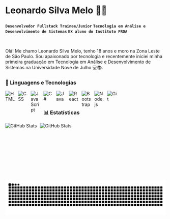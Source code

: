 <h1 align="start"> Leonardo Silva Melo 👨‍💻</h1>

###

**`Desenvolvedor Fullstack Trainee/Junior`**
**`Tecnologia em Análise e Desenvolvimento de Sistemas`**
**`EX aluno do Instituto PROA`**

<br clear="both">

Olá! Me chamo Leonardo Silva Melo, tenho 18 anos e moro na Zona Leste de São Paulo. Sou apaixonado por tecnologia e recentemente iniciei minha primeira graduação em Tecnologia em Análise e Desenvolvimento de Sistemas na Universidade Nove de Julho 💻📚.

###

### 🤖 Linguagens e Tecnologias

<img 
    align="left" 
    alt="HTML"
    title="HTML" 
    width="30px" 
    style="padding-right: 10px;" 
    src="https://cdn.jsdelivr.net/gh/devicons/devicon@latest/icons/html5/html5-original.svg" 
/>
<img 
    align="left" 
    alt="CSS" 
    title="CSS"
    width="30px" 
    style="padding-right: 10px;" 
    src="https://cdn.jsdelivr.net/gh/devicons/devicon@latest/icons/css3/css3-original.svg" 
/>
<img 
    align="left" 
    alt="JavaScript" 
    title="JavaScript"
    width="30px" 
    style="padding-right: 10px;" 
    src="https://cdn.jsdelivr.net/gh/devicons/devicon@latest/icons/javascript/javascript-original.svg" 
/>
<img 
    align="left" 
    alt="C#" 
    title="C#"
    width="30px" 
    style="padding-right: 10px;" 
    src="https://cdn.jsdelivr.net/gh/devicons/devicon@latest/icons/csharp/csharp-original.svg" 
/>
<img 
    align="left" 
    alt="Java" 
    title="Java"
    width="30px" 
    style="padding-right: 10px;" 
    src="https://cdn.jsdelivr.net/gh/devicons/devicon@latest/icons/java/java-original.svg" 
/>
<img 
    align="left" 
    alt="React"
    title="React" 
    width="30px" 
    style="padding-right: 10px;" 
    src="https://cdn.jsdelivr.net/gh/devicons/devicon@latest/icons/react/react-original.svg" 
/>
<img 
    align="left" 
    alt="Bootstrap"
    title="Bootstrap" 
    width="30px" 
    style="padding-right: 10px;" 
    src="https://cdn.jsdelivr.net/gh/devicons/devicon@latest/icons/bootstrap/bootstrap-original.svg" 
/>
<img 
    align="left" 
    alt="Node.js"
    title="Node.js" 
    width="30px" 
    style="padding-right: 10px;" 
    src="https://cdn.jsdelivr.net/gh/devicons/devicon@latest/icons/nodejs/nodejs-original.svg" 
/>
<img 
    align="left" 
    alt="Git" 
    title="Git"
    width="30px" 
    style="padding-right: 10px;" 
    src="https://cdn.jsdelivr.net/gh/devicons/devicon@latest/icons/git/git-original.svg" 
/>

<br/>
<br/>

### 📊 Estatísticas

<div style="align: space-between">
  <img 
    align="left" 
    alt="GitHub Stats" 
    height="180" 
    style="padding-right: 10px;" 
    src="https://github-readme-stats.vercel.app/api?username=leonardoSilvaMelo&show_icons=true&theme=ocean_dark&include_all_commits=true&locale=pt-br" 
  />

<img 
      align="left" 
      alt="GitHub Stats" 
      height="180" 
      src="https://github-readme-stats.vercel.app/api/top-langs/?username=leonardoSilvaMelo&theme=ocean_dark&layout=compact&custom_title=Tecnologias&langs_count=9" 
  />

</div>

<br clear="both">

<picture align="center">
  <source media="(prefers-color-scheme: dark)" srcset="https://raw.githubusercontent.com/leonardoSilvaMelo/leonardoSilvaMelo/output/github-contribution-grid-snake-dark.svg">
  <source media="(prefers-color-scheme: light)" srcset="https://raw.githubusercontent.com/leonardoSilvaMelo/leonardoSilvaMelo/output/github-contribution-grid-snake-dark.svg">
  <img align="center" alt="github contribution grid snake animation" src="https://raw.githubusercontent.com/leonardoSilvaMelo/leonardoSilvaMelo/output/github-contribution-grid-snake.svg">
</picture>

###
